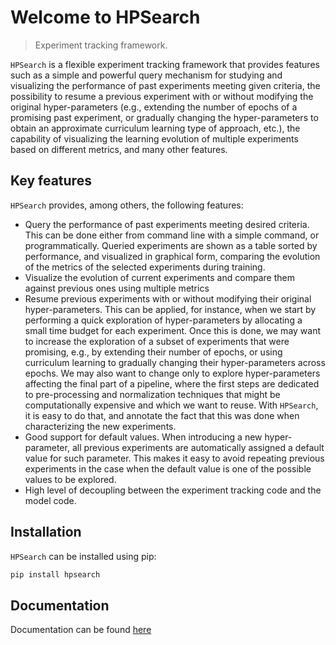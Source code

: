 # Welcome to HPSearch
> Experiment tracking framework.


`HPSearch` is a flexible experiment tracking framework that provides features such as a simple and powerful query mechanism for studying and visualizing the performance of past experiments meeting given criteria, the possibility to resume a previous experiment with or without modifying the original hyper-parameters (e.g., extending the number of epochs of a promising past experiment, or gradually changing the hyper-parameters to obtain an approximate curriculum learning type of approach, etc.), the capability of visualizing the learning evolution of multiple experiments based on different metrics, and many other features.

## Key features

`HPSearch` provides, among others, the following features:

- Query the performance of past experiments meeting desired criteria. This can be done either from command line with a simple command, or programmatically. Queried experiments are shown as a table sorted by performance, and visualized in graphical form, comparing the evolution of the metrics of the selected experiments during training.
- Visualize the evolution of current experiments and compare them against previous ones using multiple metrics
- Resume previous experiments with or without modifying their original hyper-parameters. This can be applied, for instance, when we start by performing a quick exploration of hyper-parameters by allocating a small time budget for each experiment. Once this is done, we may want to increase the exploration of  a subset of experiments that were promising, e.g., by extending their number of epochs, or using curriculum learning to gradually changing their hyper-parameters across epochs. We may also want to change only to explore hyper-parameters affecting the final part of a pipeline, where the first steps are dedicated to pre-processing and normalization techniques that might be computationally expensive and which we want to reuse. With `HPSearch`, it is easy to do that, and annotate the fact that this was done when characterizing the new experiments.
- Good support for default values. When introducing a new hyper-parameter, all previous experiments are automatically assigned a default value for such parameter. This makes it easy to avoid repeating previous experiments in the case when the default value is one of the possible values to be explored.
- High level of decoupling between the experiment tracking code and the model code.

## Installation

`HPSearch` can be installed using pip:

```bash
pip install hpsearch
```

## Documentation 

Documentation can be found [here](https://jaume-jci.github.io/hpsearch/) 
